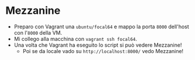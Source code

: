 # Mezzanine
* Preparo con Vagrant una `ubuntu/focal64` e mappo la porta `8000` dell'host con l'`8000` della VM.
* Mi collego alla macchina con `vagrant ssh focal64`.
* Una volta che Vagrant ha eseguito lo script si può vedere Mezzanine!
  * Poi se da locale vado su `http://localhost:8000/` vedo Mezzanine!